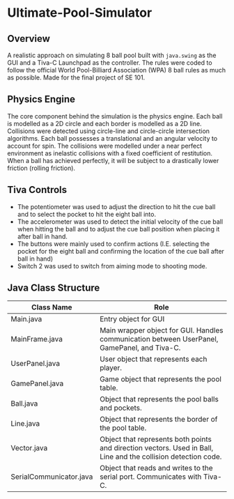 # Ultimate-Pool-Simulator

## Overview
A realistic approach on simulating 8 ball pool built with `java.swing` as the GUI and a Tiva-C Launchpad as the controller.
The rules were coded to follow the official World Pool-Billiard Association (WPA) 8 ball rules as much as possible. Made for the final
project of SE 101.

## Physics Engine
The core component behind the simulation is the physics engine. Each ball is modelled as a 2D circle and each border is modelled as a 2D line.
Collisions were detected using circle-line and circle-circle intersection algorithms. Each ball possesses a translational and an
angular velocity to account for spin. The collisions were modelled under a near perfect environment as inelastic collisions with 
a fixed coefficient of restitution. When a ball has achieved perfectly, it will be subject to a drastically lower friction (rolling friction).

## Tiva Controls
 - The potentiometer was used to adjust the direction to hit the cue ball and to select the pocket to hit the eight ball into.
 - The accelerometer was used to detect the initial velocity of the cue ball when hitting the ball and to adjust the cue ball position when
 placing it after ball in hand.
 - The buttons were mainly used to confirm actions (I.E. selecting the pocket for the eight ball and confirming the location of the cue ball
 after ball in hand)
 - Switch 2 was used to switch from aiming mode to shooting mode.

## Java Class Structure
| Class Name              | Role                                                                                                           |
|-------------------------|----------------------------------------------------------------------------------------------------------------|
| Main.java               | Entry object for GUI                                                                                           |
| MainFrame.java          | Main wrapper object for GUI. Handles communication between UserPanel, GamePanel, and Tiva-C.                   |
| UserPanel.java          | User object that represents each player.                                                                       |
| GamePanel.java          | Game object that represents the pool table.                                                                    |
| Ball.java               | Object that represents the pool balls and pockets.                                                             |
| Line.java               | Object that represents the border of the pool table.                                                           |
| Vector.java             | Object that represents both points and direction vectors. Used in Ball, Line and the collision detection code. |
| SerialCommunicator.java | Object that reads and writes to the serial port. Communicates with Tiva-C.                                     |
